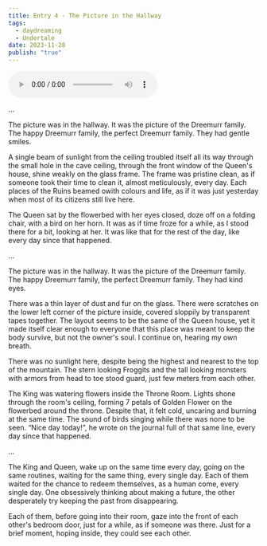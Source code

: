 ```yaml
---
title: Entry 4 - The Picture in the Hallway
tags:
  - daydreaming
  - Undertale
date: 2023-11-28
publish: "true"
---
```

<audio src="_media/05 - Antler Hill.mp3" controls></audio>


...

The picture was in the hallway. It was the picture of the Dreemurr family. The happy Dreemurr family, the perfect Dreemurr family. They had gentle smiles. 

A single beam of sunlight from the ceiling troubled itself all its way through the small hole in the cave ceiling, through the front window of the Queen's house, shine weakly on the glass frame. The frame was pristine clean, as if someone took their time to clean it, almost meticulously, every day. Each places of the Ruins beamed owith colours and life, as if it was just yesterday when most of its citizens still live here.

The Queen sat by the flowerbed with her eyes closed, doze off on a folding chair, with a bird on her horn. It was as if time froze for a while, as I stood there for a bit, looking at her. It was like that for the rest of the day, like every day since that happened.

...

The picture was in the hallway. It was the picture of the Dreemurr family. The happy Dreemurr family, the perfect Dreemurr family. They had kind eyes.

There was a thin layer of dust and fur on the glass. There were scratches on the lower left corner of the picture inside, covered sloppily by transparent tapes together. The layout seems to be the same of the Queen house, yet it made itself clear enough to everyone that this place was meant to keep the body survive, but not the owner's soul. I continue on, hearing my own breath. 

There was no sunlight here, despite being the highest and nearest to the top of the mountain. The stern looking Froggits and the tall looking monsters with armors from head to toe stood guard, just few meters from each other. 

The King was watering flowers inside the Throne Room. Lights shone through the room's ceiling, forming 7 petals of Golden Flower on the flowerbed around the throne. Despite that, it felt cold, uncaring and burning at the same time. The sound of birds singing while there was none to be seen. “Nice day today!”, he wrote on the journal full of that same line, every day since that happened.

...

The King and Queen, wake up on the same time every day, going on the same routines, waiting for the same thing, every single day. Each of them waited for the chance to redeem themselves, as a human come, every single day. One obsessively thinking about making a future, the other desperately try keeping the past from disappearing. 

Each of them, before going into their room, gaze into the front of each other's bedroom door, just for a while, as if someone was there. Just for a brief moment, hoping inside, they could see each other.
